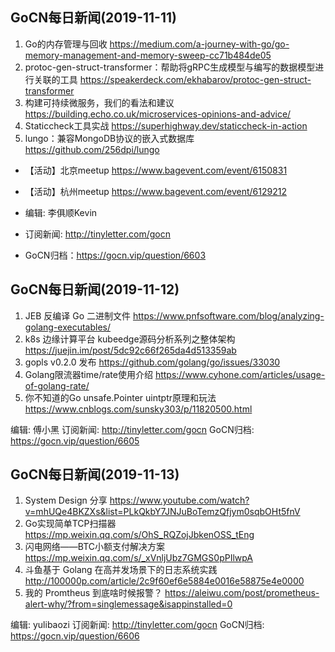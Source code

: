 ## GoCN每日新闻(2019-11-11)

1. Go的内存管理与回收 https://medium.com/a-journey-with-go/go-memory-management-and-memory-sweep-cc71b484de05
2. protoc-gen-struct-transformer：帮助将gRPC生成模型与编写的数据模型进行关联的工具 https://speakerdeck.com/ekhabarov/protoc-gen-struct-transformer
3. 构建可持续微服务，我们的看法和建议 https://building.echo.co.uk/microservices-opinions-and-advice/
4. Staticcheck工具实战 https://superhighway.dev/staticcheck-in-action
5. lungo：兼容MongoDB协议的嵌入式数据库 https://github.com/256dpi/lungo

* 【活动】北京meetup https://www.bagevent.com/event/6150831
* 【活动】杭州meetup https://www.bagevent.com/event/6129212

* 编辑: 李俱顺Kevin
* 订阅新闻: http://tinyletter.com/gocn
* GoCN归档：https://gocn.vip/question/6603

## GoCN每日新闻(2019-11-12)

1. JEB 反编译 Go 二进制文件 https://www.pnfsoftware.com/blog/analyzing-golang-executables/
2. k8s 边缘计算平台 kubeedge源码分析系列之整体架构 https://juejin.im/post/5dc92c66f265da4d513359ab
3. gopls v0.2.0 发布 https://github.com/golang/go/issues/33030
4. Golang限流器time/rate使用介绍 https://www.cyhone.com/articles/usage-of-golang-rate/
5. 你不知道的Go unsafe.Pointer uintptr原理和玩法 https://www.cnblogs.com/sunsky303/p/11820500.html

编辑: 傅小黑
订阅新闻: http://tinyletter.com/gocn
GoCN归档: https://gocn.vip/question/6605


## GoCN每日新闻(2019-11-13)

1. System Design 分享 https://www.youtube.com/watch?v=mhUQe4BKZXs&list=PLkQkbY7JNJuBoTemzQfjym0sqbOHt5fnV
2. Go实现简单TCP扫描器 https://mp.weixin.qq.com/s/OhS_RQZojJbkenOSS_tEng
3. 闪电网络——BTC小额支付解决方案 https://mp.weixin.qq.com/s/_xVnljUbz7GMGS0pPIlwpA
4. 斗鱼基于 Golang 在高并发场景下的日志系统实践 http://100000p.com/article/2c9f60ef6e5884e0016e58875e4e0000
5. 我的 Promtheus 到底啥时候报警？ https://aleiwu.com/post/prometheus-alert-why/?from=singlemessage&isappinstalled=0

编辑: yulibaozi
订阅新闻: http://tinyletter.com/gocn
GoCN归档: https://gocn.vip/question/6606